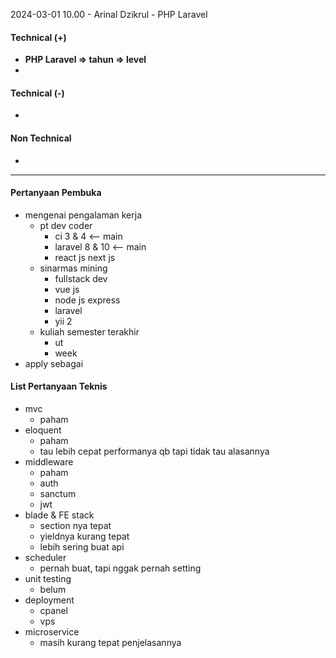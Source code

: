 2024-03-01 10.00 - Arinal Dzikrul - PHP Laravel

#### Technical (+) 

- **PHP Laravel => tahun => level**  
- 

#### Technical (-)  

- 

#### Non Technical  

- 

---

#### Pertanyaan Pembuka

- mengenai pengalaman kerja  
	- pt dev coder
		- ci 3 & 4 <-- main
		- laravel 8 & 10 <-- main
		- react js next js
	- sinarmas mining
		- fullstack dev
		- vue js
		- node js express
		- laravel
		- yii 2
	- kuliah semester terakhir
		- ut
		- week      
- apply sebagai


#### List Pertanyaan Teknis

- mvc
	- paham
- eloquent
	- paham
	- tau lebih cepat performanya qb tapi tidak tau alasannya
- middleware
	- paham
	- auth
	- sanctum
	- jwt
- blade & FE stack
	- section nya tepat
	- yieldnya kurang tepat
	- lebih sering buat api
- scheduler
	- pernah buat, tapi nggak pernah setting
- unit testing
	- belum
- deployment
	- cpanel
	- vps
- microservice
	- masih kurang tepat penjelasannya